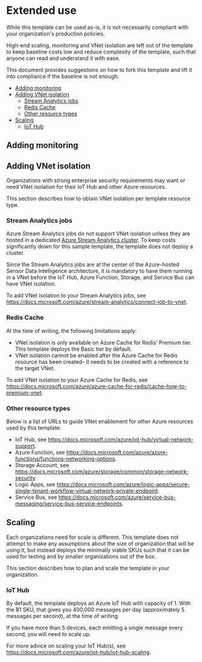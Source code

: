 # Extended use <!-- omit in toc -->

While this template can be used as-is, it is not necessarily compliant with your organization's production policies.

High-end scaling, monitoring and VNet isolation are left out of the template to keep baseline costs low and reduce complexity of the template,
such that anyone can read and understand it with ease.

This document provides suggestions on how to fork this template and lift it into compliance if the baseline is not enough.

- [Adding monitoring](#adding-monitoring)
- [Adding VNet isolation](#adding-vnet-isolation)
  - [Stream Analytics jobs](#stream-analytics-jobs)
  - [Redis Cache](#redis-cache)
  - [Other resource types](#other-resource-types)
- [Scaling](#scaling)
  - [IoT Hub](#iot-hub)

## Adding monitoring


## Adding VNet isolation

Organizations with strong enterprise security requirements may want or need VNet isolation for their IoT Hub and other Azure resources.

This section describes how to obtain VNet isolation per template resource type.

### Stream Analytics jobs

Azure Stream Analytics jobs do not support VNet isolation unless they are hosted in a dedicated [Azure Stream Analytics cluster](https://docs.microsoft.com/azure/stream-analytics/cluster-overview). To keep costs significantly down for this sample template, the template does not deploy a cluster.

Since the Stream Analytics jobs are at the center of the Azure-hosted Sensor Data Intelligence architecture, it is mandatory to have them running in a VNet before the IoT Hub, Azure Function, Storage, and Service Bus can have VNet isolation.

To add VNet isolation to your Stream Analytics jobs, see <https://docs.microsoft.com/azure/stream-analytics/connect-job-to-vnet>.

### Redis Cache

At the time of writing, the following limitations apply:

- VNet isolation is only available on Azure Cache for Redis' Premium tier. This template deploys the Basic tier by default.
- VNet isolation cannot be enabled after the Azure Cache for Redis resource has been created- it needs to be created with a reference to the target VNet.

To add VNet isolation to your Azure Cache for Redis, see <https://docs.microsoft.com/azure/azure-cache-for-redis/cache-how-to-premium-vnet>.

### Other resource types

Below is a list of URLs to guide VNet enablement for other Azure resources used by this template:

- IoT Hub, see <https://docs.microsoft.com/azure/iot-hub/virtual-network-support>.
- Azure Function, see <https://docs.microsoft.com/azure/azure-functions/functions-networking-options>.
- Storage Account, see <https://docs.microsoft.com/azure/storage/common/storage-network-security>.
- Logic Apps, see <https://docs.microsoft.com/azure/logic-apps/secure-single-tenant-workflow-virtual-network-private-endpoint>.
- Service Bus, see <https://docs.microsoft.com/azure/service-bus-messaging/service-bus-service-endpoints>.

## Scaling

Each organizations need for scale is different. This template does not attempt to make any assumptions about the size of organization that will be using it, but instead deploys the minimally viable SKUs such that it can be used for testing and by smaller organizations out of the box.

This section describes how to plan and scale the template in your organization.

### IoT Hub

By default, the template deploys an Azure IoT Hub with capacity of 1. With the B1 SKU, that gives you 400,000 messages per day (approximately 5 messages per second), at the time of writing.

If you have more than 5 devices, each emitting a single message every second, you will need to scale up.

For more advice on scaling your IoT Hub(s), see <https://docs.microsoft.com/azure/iot-hub/iot-hub-scaling>.
